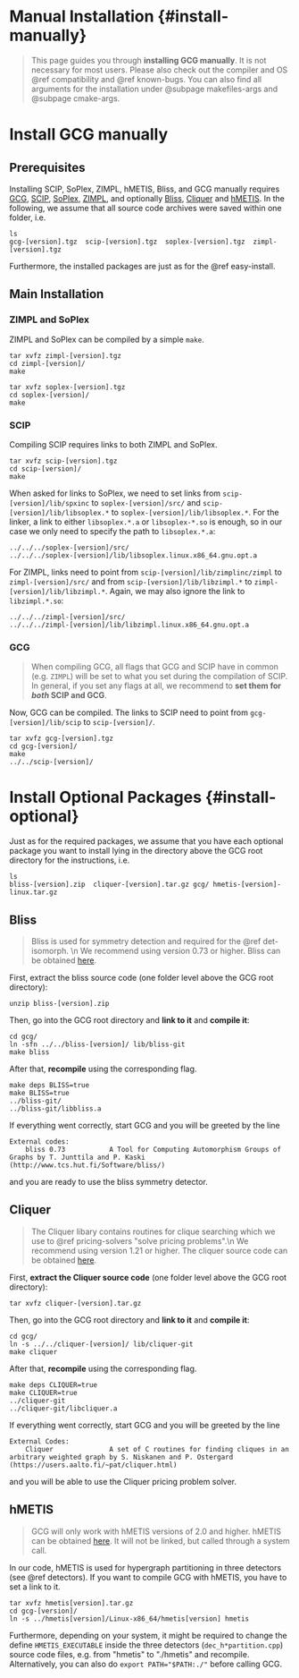 # Manual Installation {#install-manually}
> This page guides you through **installing GCG manually**. It is not necessary for most users.
> Please also check out the compiler and OS @ref compatibility and @ref known-bugs. 
> You can also find all arguments for the installation under @subpage makefiles-args and @subpage cmake-args.

# Install GCG manually
## Prerequisites
Installing SCIP, SoPlex, ZIMPL, hMETIS, Bliss, and GCG manually requires <a href="http://www.or.rwth-aachen.de/gcg">GCG</a>, <a href="https://scipopt.org/">SCIP</a>, <a href="http://soplex.zib.de/">SoPlex</a>, <a href="http://zimpl.zib.de/">ZIMPL</a>, 
and optionally <a href="http://www.tcs.hut.fi/Software/bliss/">Bliss</a>, <a href="https://users.aalto.fi/~pat/cliquer.html">Cliquer</a> and <a href="http://glaros.dtc.umn.edu/gkhome/metis/hmetis/overview">hMETIS</a>. In the following, we assume that all source code archives were saved within one folder, i.e.

    ls
    gcg-[version].tgz  scip-[version].tgz  soplex-[version].tgz  zimpl-[version].tgz

Furthermore, the installed packages are just as for the @ref easy-install.
## Main Installation
### ZIMPL and SoPlex
ZIMPL and SoPlex can be compiled by a simple `make`.

    tar xvfz zimpl-[version].tgz
    cd zimpl-[version]/
    make

    tar xvfz soplex-[version].tgz
    cd soplex-[version]/
    make

### SCIP
Compiling SCIP requires links to both ZIMPL and SoPlex.

    tar xvfz scip-[version].tgz
    cd scip-[version]/
    make
    
When asked for links to SoPlex, we need to set links from `scip-[version]/lib/spxinc` to `soplex-[version]/src/` and `scip-[version]/lib/libsoplex.*` to `soplex-[version]/lib/libsoplex.*`. For the linker, a link to either `libsoplex.*.a` or `libsoplex-*.so` is enough, so in our case we only need to specify the path to `libsoplex.*.a`:

    ../../../soplex-[version]/src/
    ../../../soplex-[version]/lib/libsoplex.linux.x86_64.gnu.opt.a

For ZIMPL, links need to point from `scip-[version]/lib/zimplinc/zimpl` to `zimpl-[version]/src/` and from `scip-[version]/lib/libzimpl.*` to `zimpl-[version]/lib/libzimpl.*`. Again, we may also ignore the link to `libzimpl.*.so`:

    ../../../zimpl-[version]/src/
    ../../../zimpl-[version]/lib/libzimpl.linux.x86_64.gnu.opt.a

### GCG
> When compiling GCG, all flags that GCG and SCIP have in common (e.g. `ZIMPL`) will be set to what you set during the compilation of SCIP.
> In general, if you set any flags at all, we recommend to **set them for _both_ SCIP and GCG**. 

Now, GCG can be compiled. The links to SCIP need to point from `gcg-[version]/lib/scip` to `scip-[version]/`.

    tar xvfz gcg-[version].tgz
    cd gcg-[version]/
    make
    ../../scip-[version]/

# Install Optional Packages {#install-optional}
Just as for the required packages, we assume that you have each optional package you want to install lying in
the directory above the GCG root directory for the instructions, i.e.

    ls
    bliss-[version].zip  cliquer-[version].tar.gz gcg/ hmetis-[version]-linux.tar.gz 

## Bliss
> Bliss is used for symmetry detection and required for the @ref det-isomorph. \n
> We recommend using version 0.73 or higher. Bliss can be obtained
> [here](http://www.tcs.hut.fi/Software/bliss/).

First, extract the bliss source code (one folder level above the GCG root directory):

    unzip bliss-[version].zip

Then, go into the GCG root directory and **link to it** and **compile it**:

    cd gcg/
    ln -sfn ../../bliss-[version]/ lib/bliss-git
    make bliss

After that, **recompile** using the corresponding flag.

    make deps BLISS=true
    make BLISS=true
    ../bliss-git/
    ../bliss-git/libbliss.a

If everything went correctly, start GCG and you will be greeted by the line
```
External codes: 
    bliss 0.73           A Tool for Computing Automorphism Groups of Graphs by T. Junttila and P. Kaski (http://www.tcs.hut.fi/Software/bliss/)
```
and you are ready to use the bliss symmetry detector.

## Cliquer
> The Cliquer libary contains routines for clique searching which we use to @ref pricing-solvers "solve pricing problems".\n
> We recommend using version 1.21 or higher. The cliquer source code can be obtained
> [here](https://users.aalto.fi/~pat/cliquer.html).

First, **extract the Cliquer source code** (one folder level above the GCG root directory):

    tar xvfz cliquer-[version].tar.gz

Then, go into the GCG root directory and **link to it** and **compile it**:

    cd gcg/
    ln -s ../../cliquer-[version]/ lib/cliquer-git
    make cliquer

After that, **recompile** using the corresponding flag.

    make deps CLIQUER=true
    make CLIQUER=true
    ../cliquer-git
    ../cliquer-git/libcliquer.a

If everything went correctly, start GCG and you will be greeted by the line
```
External Codes:
    Cliquer              A set of C routines for finding cliques in an arbitrary weighted graph by S. Niskanen and P. Ostergard (https://users.aalto.fi/~pat/cliquer.html)
```
and you will be able to use the Cliquer pricing problem solver. 

## hMETIS
> GCG will only work with hMETIS versions of 2.0 and higher. hMETIS can be obtained
> [here](http://glaros.dtc.umn.edu/gkhome/metis/hmetis/download). It will not be linked,
> but called through a system call.

In our code, hMETIS is used for hypergraph partitioning in three detectors (see @ref detectors).
If you want to compile GCG with hMETIS, you have to set a link to it.

    tar xvfz hmetis[version].tar.gz
    cd gcg-[version]/
    ln -s ../hmetis[version]/Linux-x86_64/hmetis[version] hmetis

Furthermore, depending on your system, it might be required to change the define `HMETIS_EXECUTABLE` 
inside the three detectors (`dec_h*partition.cpp`) source code files, e.g. from "hmetis" to "./hmetis"
and recompile. Alternatively, you can also do `export PATH="$PATH:./"` before calling GCG.

